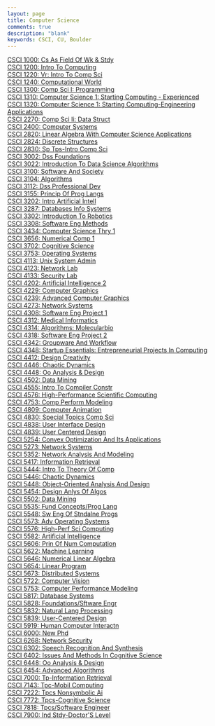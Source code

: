 ```yaml
---
layout: page
title: Computer Science
comments: true
description: "blank"
keywords: CSCI, CU, Boulder
---
```

<body>
<div><a href="../../courses/CSCI-1000">CSCI 1000: Cs As Field Of Wk & Stdy</a></div>
<div><a href="../../courses/CSCI-1200">CSCI 1200: Intro To Computing</a></div>
<div><a href="../../courses/CSCI-1220">CSCI 1220: Vr: Intro To Comp Sci</a></div>
<div><a href="../../courses/CSCI-1240">CSCI 1240: Computational World</a></div>
<div><a href="../../courses/CSCI-1300">CSCI 1300: Comp Sci I: Programming</a></div>
<div><a href="../../courses/CSCI-1310">CSCI 1310: Computer Science 1: Starting Computing - Experienced</a></div>
<div><a href="../../courses/CSCI-1320">CSCI 1320: Computer Science 1: Starting Computing-Engineering Applications</a></div>
<div><a href="../../courses/CSCI-2270">CSCI 2270: Comp Sci Ii: Data Struct</a></div>
<div><a href="../../courses/CSCI-2400">CSCI 2400: Computer Systems</a></div>
<div><a href="../../courses/CSCI-2820">CSCI 2820: Linear Algebra With Computer Science Applications</a></div>
<div><a href="../../courses/CSCI-2824">CSCI 2824: Discrete Structures</a></div>
<div><a href="../../courses/CSCI-2830">CSCI 2830: Sp Tps-Intro Comp Sci</a></div>
<div><a href="../../courses/CSCI-3002">CSCI 3002: Dss Foundations</a></div>
<div><a href="../../courses/CSCI-3022">CSCI 3022: Introduction To Data Science Algorithms</a></div>
<div><a href="../../courses/CSCI-3100">CSCI 3100: Software And Society</a></div>
<div><a href="../../courses/CSCI-3104">CSCI 3104: Algorithms</a></div>
<div><a href="../../courses/CSCI-3112">CSCI 3112: Dss Professional Dev</a></div>
<div><a href="../../courses/CSCI-3155">CSCI 3155: Princip Of Prog Langs</a></div>
<div><a href="../../courses/CSCI-3202">CSCI 3202: Intro Artificial Intell</a></div>
<div><a href="../../courses/CSCI-3287">CSCI 3287: Databases Info Systems</a></div>
<div><a href="../../courses/CSCI-3302">CSCI 3302: Introduction To Robotics</a></div>
<div><a href="../../courses/CSCI-3308">CSCI 3308: Software Eng Methods</a></div>
<div><a href="../../courses/CSCI-3434">CSCI 3434: Computer Science Thry 1</a></div>
<div><a href="../../courses/CSCI-3656">CSCI 3656: Numerical Comp 1</a></div>
<div><a href="../../courses/CSCI-3702">CSCI 3702: Cognitive Science</a></div>
<div><a href="../../courses/CSCI-3753">CSCI 3753: Operating Systems</a></div>
<div><a href="../../courses/CSCI-4113">CSCI 4113: Unix System Admin</a></div>
<div><a href="../../courses/CSCI-4123">CSCI 4123: Network Lab</a></div>
<div><a href="../../courses/CSCI-4133">CSCI 4133: Security Lab</a></div>
<div><a href="../../courses/CSCI-4202">CSCI 4202: Artificial Intelligence 2</a></div>
<div><a href="../../courses/CSCI-4229">CSCI 4229: Computer Graphics</a></div>
<div><a href="../../courses/CSCI-4239">CSCI 4239: Advanced Computer Graphics</a></div>
<div><a href="../../courses/CSCI-4273">CSCI 4273: Network Systems</a></div>
<div><a href="../../courses/CSCI-4308">CSCI 4308: Software Eng Project 1</a></div>
<div><a href="../../courses/CSCI-4312">CSCI 4312: Medical Informatics</a></div>
<div><a href="../../courses/CSCI-4314">CSCI 4314: Algorithms: Molecularbio</a></div>
<div><a href="../../courses/CSCI-4318">CSCI 4318: Software Eng Project 2</a></div>
<div><a href="../../courses/CSCI-4342">CSCI 4342: Groupware And Workflow</a></div>
<div><a href="../../courses/CSCI-4348">CSCI 4348: Startup Essentials: Entrepreneurial Projects In Computing</a></div>
<div><a href="../../courses/CSCI-4412">CSCI 4412: Design Creativity</a></div>
<div><a href="../../courses/CSCI-4446">CSCI 4446: Chaotic Dynamics</a></div>
<div><a href="../../courses/CSCI-4448">CSCI 4448: Oo Analysis & Design</a></div>
<div><a href="../../courses/CSCI-4502">CSCI 4502: Data Mining</a></div>
<div><a href="../../courses/CSCI-4555">CSCI 4555: Intro To Compiler Constr</a></div>
<div><a href="../../courses/CSCI-4576">CSCI 4576: High-Performance Scientific Computing</a></div>
<div><a href="../../courses/CSCI-4753">CSCI 4753: Comp Perform Modeling</a></div>
<div><a href="../../courses/CSCI-4809">CSCI 4809: Computer Animation</a></div>
<div><a href="../../courses/CSCI-4830">CSCI 4830: Special Topics Comp Sci</a></div>
<div><a href="../../courses/CSCI-4838">CSCI 4838: User Interface Design</a></div>
<div><a href="../../courses/CSCI-4839">CSCI 4839: User Centered Design</a></div>
<div><a href="../../courses/CSCI-5254">CSCI 5254: Convex Optimization And Its Applications</a></div>
<div><a href="../../courses/CSCI-5273">CSCI 5273: Network Systems</a></div>
<div><a href="../../courses/CSCI-5352">CSCI 5352: Network Analysis And Modeling</a></div>
<div><a href="../../courses/CSCI-5417">CSCI 5417: Information Retrieval</a></div>
<div><a href="../../courses/CSCI-5444">CSCI 5444: Intro To Theory Of Comp</a></div>
<div><a href="../../courses/CSCI-5446">CSCI 5446: Chaotic Dynamics</a></div>
<div><a href="../../courses/CSCI-5448">CSCI 5448: Object-Oriented Analysis And Design</a></div>
<div><a href="../../courses/CSCI-5454">CSCI 5454: Design Anlys Of Algos</a></div>
<div><a href="../../courses/CSCI-5502">CSCI 5502: Data Mining</a></div>
<div><a href="../../courses/CSCI-5535">CSCI 5535: Fund Concepts/Prog Lang</a></div>
<div><a href="../../courses/CSCI-5548">CSCI 5548: Sw Eng Of Stndalne Progs</a></div>
<div><a href="../../courses/CSCI-5573">CSCI 5573: Adv Operating Systems</a></div>
<div><a href="../../courses/CSCI-5576">CSCI 5576: High-Perf Sci Computing</a></div>
<div><a href="../../courses/CSCI-5582">CSCI 5582: Artificial Intelligence</a></div>
<div><a href="../../courses/CSCI-5606">CSCI 5606: Prin Of Num Computation</a></div>
<div><a href="../../courses/CSCI-5622">CSCI 5622: Machine Learning</a></div>
<div><a href="../../courses/CSCI-5646">CSCI 5646: Numerical Linear Algebra</a></div>
<div><a href="../../courses/CSCI-5654">CSCI 5654: Linear Program</a></div>
<div><a href="../../courses/CSCI-5673">CSCI 5673: Distributed Systems</a></div>
<div><a href="../../courses/CSCI-5722">CSCI 5722: Computer Vision</a></div>
<div><a href="../../courses/CSCI-5753">CSCI 5753: Computer Performance Modeling</a></div>
<div><a href="../../courses/CSCI-5817">CSCI 5817: Database Systems</a></div>
<div><a href="../../courses/CSCI-5828">CSCI 5828: Foundations/Sftware Engr</a></div>
<div><a href="../../courses/CSCI-5832">CSCI 5832: Natural Lang Processing</a></div>
<div><a href="../../courses/CSCI-5839">CSCI 5839: User-Centered Design</a></div>
<div><a href="../../courses/CSCI-5919">CSCI 5919: Human Computer Interactn</a></div>
<div><a href="../../courses/CSCI-6000">CSCI 6000: New Phd</a></div>
<div><a href="../../courses/CSCI-6268">CSCI 6268: Network Security</a></div>
<div><a href="../../courses/CSCI-6302">CSCI 6302: Speech Recognition And Synthesis</a></div>
<div><a href="../../courses/CSCI-6402">CSCI 6402: Issues And Methods In Cognitive Science</a></div>
<div><a href="../../courses/CSCI-6448">CSCI 6448: Oo Analysis & Design</a></div>
<div><a href="../../courses/CSCI-6454">CSCI 6454: Advanced Algorithms</a></div>
<div><a href="../../courses/CSCI-7000">CSCI 7000: Tp-Information Retrieval</a></div>
<div><a href="../../courses/CSCI-7143">CSCI 7143: Tpc-Mobil Computing</a></div>
<div><a href="../../courses/CSCI-7222">CSCI 7222: Tpcs Nonsymbolic Ai</a></div>
<div><a href="../../courses/CSCI-7772">CSCI 7772: Tpcs-Cognitive Science</a></div>
<div><a href="../../courses/CSCI-7818">CSCI 7818: Tpcs/Software Engineer</a></div>
<div><a href="../../courses/CSCI-7900">CSCI 7900: Ind Stdy-Doctor'S Level</a></div>
</body>
